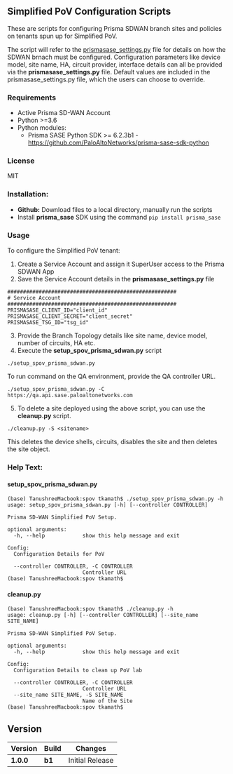 ## Simplified PoV Configuration Scripts
These are scripts for configuring Prisma SDWAN branch sites and policies on tenants spun up for Simplified PoV.

The script will refer to the [prismasase_settings.py](https://bitbucket.paloaltonetworks.local/projects/CGTME/repos/spov/browse/prismasase_settings.py.example) file for details on how the SDWAN brnach must be configured.
Configuration parameters like device model, site name, HA, circuit provider, interface details can all be provided via the **prismasase_settings.py** file. Default values are included in the prismasase_settings.py file, which the users can choose to override. 

### Requirements
* Active Prisma SD-WAN Account
* Python >=3.6
* Python modules:
  * Prisma SASE Python SDK >= 6.2.3b1 - <https://github.com/PaloAltoNetworks/prisma-sase-sdk-python>

### License
MIT

### Installation:
 - **Github:** Download files to a local directory, manually run the scripts
 - Install **prisma_sase** SDK using the command
   ```pip install prisma_sase ```

### Usage
To configure the Simplified PoV tenant:
1. Create a Service Account and assign it SuperUser access to the Prisma SDWAN App
2. Save the Service Account details in the **prismasase_settings.py** file
```angular2html
######################################################
# Service Account
######################################################
PRISMASASE_CLIENT_ID="client_id"
PRISMASASE_CLIENT_SECRET="client_secret"
PRISMASASE_TSG_ID="tsg_id"
```

3. Provide the Branch Topology details like site name, device model, number of circuits, HA etc.
4. Execute the **setup_spov_prisma_sdwan.py** script
```angular2html
./setup_spov_prisma_sdwan.py
```
To run command on the QA environment, provide the QA controller URL.
```angular2html
./setup_spov_prisma_sdwan.py -C https://qa.api.sase.paloaltonetworks.com
```

5. To delete a site deployed using the above script, you can use the **cleanup.py** script.
```angular2html
./cleanup.py -S <sitename>
```
This deletes the device shells, circuits, disables the site and then deletes the site object.

### Help Text:
#### setup_spov_prisma_sdwan.py
```
(base) TanushreeMacbook:spov tkamath$ ./setup_spov_prisma_sdwan.py -h
usage: setup_spov_prisma_sdwan.py [-h] [--controller CONTROLLER]

Prisma SD-WAN Simplified PoV Setup.

optional arguments:
  -h, --help            show this help message and exit

Config:
  Configuration Details for PoV

  --controller CONTROLLER, -C CONTROLLER
                        Controller URL
(base) TanushreeMacbook:spov tkamath$ 
```

#### cleanup.py
```
(base) TanushreeMacbook:spov tkamath$ ./cleanup.py -h
usage: cleanup.py [-h] [--controller CONTROLLER] [--site_name SITE_NAME]

Prisma SD-WAN Simplified PoV Setup.

optional arguments:
  -h, --help            show this help message and exit

Config:
  Configuration Details to clean up PoV lab

  --controller CONTROLLER, -C CONTROLLER
                        Controller URL
  --site_name SITE_NAME, -S SITE_NAME
                        Name of the Site
(base) TanushreeMacbook:spov tkamath$ 

```


## Version
| Version | Build | Changes |
| ------- | ----- | ------- |
| **1.0.0** | **b1** | Initial Release |
